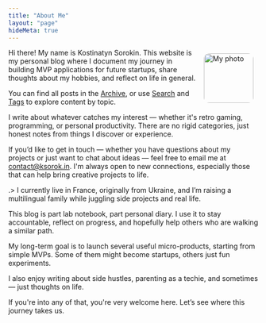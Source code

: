 ```yaml
---
title: "About Me"
layout: "page"
hideMeta: true
---
```


<img src="/images/avatar.jpg" alt="My photo" width="100" style="float: right; margin: 10px; border-radius: 11px;" />

Hi there! My name is Kostinatyn Sorokin.
This website is my personal blog where I document my journey in building MVP applications for future startups, share thoughts about my hobbies, and reflect on life in general.

You can find all posts in the [Archive](/archives), or use [Search](/search) and [Tags](/tags) to explore content by topic.

I write about whatever catches my interest — whether it's retro gaming, programming, or personal productivity. There are no rigid categories, just honest notes from things I discover or experience.

If you’d like to get in touch — whether you have questions about my projects or just want to chat about ideas — feel free to email me at [contact@ksorok.in](mailto:contact@ksorok.in).
I'm always open to new connections, especially those that can help bring creative projects to life.

.> I currently live in France, originally from Ukraine, and I’m raising a multilingual family while juggling side projects and real life.

This blog is part lab notebook, part personal diary. I use it to stay accountable, reflect on progress, and hopefully help others who are walking a similar path.

My long-term goal is to launch several useful micro-products, starting from simple MVPs. Some of them might become startups, others just fun experiments.

I also enjoy writing about side hustles, parenting as a techie, and sometimes — just thoughts on life.

If you're into any of that, you're very welcome here. Let’s see where this journey takes us.

